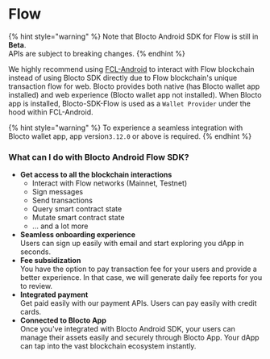 # Flow

{% hint style="warning" %}
Note that Blocto Android SDK for Flow is still in **Beta**.\
APIs are subject to breaking changes.
{% endhint %}

We highly recommend using [FCL-Android](https://github.com/blocto/fcl-android) to interact with Flow blockchain instead of using Blocto SDK directly due to Flow blockchain's unique transaction flow for web. Blocto provides both native  (has Blocto wallet app installed) and web experience (Blocto wallet app not installed). When Blocto app is installed, Blocto-SDK-Flow is used as a `Wallet Provider` under the hood within FCL-Android.

{% hint style="warning" %}
To experience a seamless integration with Blocto wallet app,  app version`3.12.0` or above is required.
{% endhint %}

### What can I do with Blocto Android Flow SDK?

* **Get access to all the blockchain interactions**
  * Interact with Flow networks (Mainnet, Testnet)
  * Sign messages
  * Send transactions
  * Query smart contract state
  * Mutate smart contract state
  * ... and a lot more
* **Seamless onboarding experience**\
  Users can sign up easily with email and start exploring you dApp in seconds.
* **Fee subsidization**\
  You have the option to pay transaction fee for your users and provide a better experience. In that case, we will generate daily fee reports for you to review.
* **Integrated payment**\
  Get paid easily with our payment APIs. Users can pay easily with credit cards.
* **Connected to Blocto App**\
  Once you've integrated with Blocto Android SDK, your users can manage their assets easily and securely through Blocto App. Your dApp can tap into the vast blockchain ecosystem instantly.
